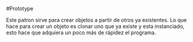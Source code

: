#Prototype

Este patron sirve para crear objetos a partir de otros ya existentes. Lo que hace para crear un objeto es clonar uno que ya existe y esta instanciado, esto hace que adquiera un poco más de rápidez el programa.
